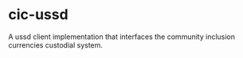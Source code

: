 # cic-ussd

A ussd client implementation that interfaces the community inclusion currencies custodial system.

